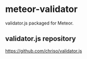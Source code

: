 meteor-validator
=============

validator.js packaged for Meteor.


validator.js repository
-----------------

https://github.com/chriso/validator.js
